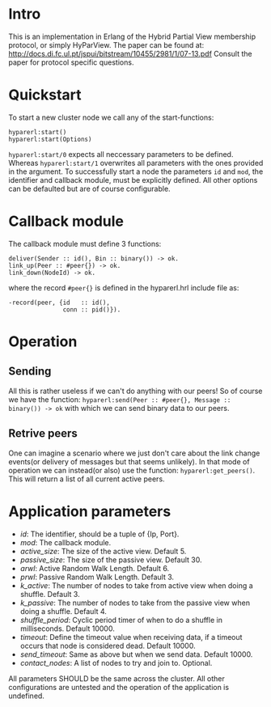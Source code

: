 Intro
========
This is an implementation in Erlang of the Hybrid Partial View membership protocol, or simply HyParView. The paper can be found at: http://docs.di.fc.ul.pt/jspui/bitstream/10455/2981/1/07-13.pdf
Consult the paper for protocol specific questions.

Quickstart
==========
To start a new cluster node we call any of the start-functions:

```
hyparerl:start()
hyparerl:start(Options)
```

```hyparerl:start/0``` expects all neccessary parameters to be defined. Whereas ```hyparerl:start/1``` overwrites all parameters with the ones provided in the argument. To successfully start a node the parameters ```id``` and ```mod```, the identifier and callback module, must be explicitly defined. All other options can be defaulted but are of course configurable.

Callback module
===============
The callback module must define 3 functions:
```
deliver(Sender :: id(), Bin :: binary()) -> ok.
link_up(Peer :: #peer{}) -> ok.
link_down(NodeId) -> ok.
```
where the record ```#peer{}``` is defined in the hyparerl.hrl include file as:

```
-record(peer, {id   :: id(),
               conn :: pid()}).
```

Operation
=========

Sending
-------
All this is rather useless if we can't do anything with our peers! So of course we have the function:
```hyparerl:send(Peer :: #peer{}, Message :: binary()) -> ok``` with which we can send binary data to our peers.

Retrive peers
-------------
One can imagine a scenario where we just don't care about the link change events(or delivery of messages but that seems unlikely). In that mode of operation we can instead(or also) use the function: ```hyparerl:get_peers()```. This will return a list of all current active peers.

Application parameters
======================
* *id*: The identifier, should be a tuple of {Ip, Port}. 
* *mod*: The callback module.
* *active_size*: The size of the active view. Default 5.
* *passive_size*: The size of the passive view. Default 30.
* *arwl*: Active Random Walk Length. Default 6.
* *prwl*: Passive Random Walk Length. Default 3.
* *k_active*: The number of nodes to take from active view when doing a shuffle. Default 3.
* *k_passive*: The number of nodes to take from the passive view when doing a shuffle. Default 4.
* *shuffle_period*: Cyclic period timer of when to do a shuffle in milliseconds. Default 10000.
* *timeout*: Define the timeout value when receiving data, if a timeout occurs that node is considered dead. Default 10000.
* *send_timeout*: Same as above but when we send data. Default 10000.
* *contact_nodes*: A list of nodes to try and join to. Optional.

All parameters SHOULD be the same across the cluster. All other configurations are untested and the operation of the application is undefined.